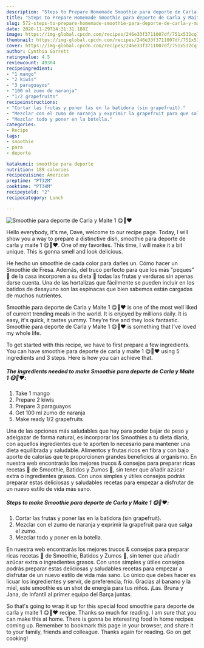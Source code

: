 ```yaml
---
description: "Steps to Prepare Homemade Smoothie para deporte de Carla y Maite 1 😋🍹❤️"
title: "Steps to Prepare Homemade Smoothie para deporte de Carla y Maite 1 😋🍹❤️"
slug: 572-steps-to-prepare-homemade-smoothie-para-deporte-de-carla-y-maite-1
date: 2020-11-29T14:31:31.188Z
image: https://img-global.cpcdn.com/recipes/246e33f3711007df/751x532cq70/smoothie-para-deporte-de-carla-y-maite-1-😋🍹❤️-foto-principal.jpg
thumbnail: https://img-global.cpcdn.com/recipes/246e33f3711007df/751x532cq70/smoothie-para-deporte-de-carla-y-maite-1-😋🍹❤️-foto-principal.jpg
cover: https://img-global.cpcdn.com/recipes/246e33f3711007df/751x532cq70/smoothie-para-deporte-de-carla-y-maite-1-😋🍹❤️-foto-principal.jpg
author: Cynthia Garrett
ratingvalue: 4.5
reviewcount: 49304
recipeingredient:
- "1 mango"
- "2 kiwis"
- "3 paraguayos"
- "100 ml zumo de naranja"
- "1/2 grapefruits"
recipeinstructions:
- "Cortar las frutas y poner las en la batidora (sin grapefruit)."
- "Mezclar con el zumo de naranja y exprimir la grapefruit para que salga el zumo."
- "Mezclar todo y poner en la botella."
categories:
- Recipe
tags:
- smoothie
- para
- deporte

katakunci: smoothie para deporte 
nutrition: 189 calories
recipecuisine: American
preptime: "PT32M"
cooktime: "PT34M"
recipeyield: "2"
recipecategory: Lunch

---
```



![Smoothie para deporte de Carla y Maite 1 😋🍹❤️](https://img-global.cpcdn.com/recipes/246e33f3711007df/751x532cq70/smoothie-para-deporte-de-carla-y-maite-1-😋🍹❤️-foto-principal.jpg)

Hello everybody, it's me, Dave, welcome to our recipe page. Today, I will show you a way to prepare a distinctive dish, smoothie para deporte de carla y maite 1 😋🍹❤️. One of my favorites. This time, I will make it a bit unique. This is gonna smell and look delicious.

He hecho un smoothie de cada color para darles un. Cómo hacer un Smoothie de Fresa. Además, del truco perfecto para que los más &#34;peques&#34; 🍼 de la casa incorporen a su dieta 🍴 todas las frutas y verduras sin apenas darse cuenta. Una de las hortalizas que fácilmente se pueden incluir en los batidos de desayuno son las espinacas que bien sabemos están cargadas de muchos nutrientes.

Smoothie para deporte de Carla y Maite 1 😋🍹❤️ is one of the most well liked of current trending meals in the world. It is enjoyed by millions daily. It is easy, it's quick, it tastes yummy. They're fine and they look fantastic. Smoothie para deporte de Carla y Maite 1 😋🍹❤️ is something that I've loved my whole life.


To get started with this recipe, we have to first prepare a few ingredients. You can have smoothie para deporte de carla y maite 1 😋🍹❤️ using 5 ingredients and 3 steps. Here is how you can achieve that.

<!--inarticleads1-->

##### The ingredients needed to make Smoothie para deporte de Carla y Maite 1 😋🍹❤️:

1. Take 1 mango
1. Prepare 2 kiwis
1. Prepare 3 paraguayos
1. Get 100 ml zumo de naranja
1. Make ready 1/2 grapefruits


Una de las opciones más saludables que hay para poder bajar de peso y adelgazar de forma natural, es incorporar los Smoothies a tu dieta diaria, con aquellos ingredientes que te aporten lo necesario para mantener una dieta equilibrada y saludable. Alimentos y frutas ricos en fibra y con bajo aporte de calorías que te proporcionen grandes beneficios al organismo. En nuestra web encontrarás los mejores trucos &amp; consejos para preparar ricas recetas 🍴 de Smoothie, Batidos y Zumos 🍹, sin tener que añadir azúcar extra o ingredientes grasos. Con unos simples y útiles consejos podrás preparar estas deliciosas y saludables recetas para empezar a disfrutar de un nuevo estilo de vida más sano. 

<!--inarticleads2-->

##### Steps to make Smoothie para deporte de Carla y Maite 1 😋🍹❤️:

1. Cortar las frutas y poner las en la batidora (sin grapefruit).
1. Mezclar con el zumo de naranja y exprimir la grapefruit para que salga el zumo.
1. Mezclar todo y poner en la botella.


En nuestra web encontrarás los mejores trucos &amp; consejos para preparar ricas recetas 🍴 de Smoothie, Batidos y Zumos 🍹, sin tener que añadir azúcar extra o ingredientes grasos. Con unos simples y útiles consejos podrás preparar estas deliciosas y saludables recetas para empezar a disfrutar de un nuevo estilo de vida más sano. Lo único que debes hacer es licuar los ingredientes y servir, de preferencia, frío. Gracias al banano y la miel, este smoothie es un shot de energía para tus niños. ¡Las. Bruna y Jana, de Infantil al primer equipo del Barça juntas. 

So that's going to wrap it up for this special food smoothie para deporte de carla y maite 1 😋🍹❤️ recipe. Thanks so much for reading. I am sure that you can make this at home. There is gonna be interesting food in home recipes coming up. Remember to bookmark this page in your browser, and share it to your family, friends and colleague. Thanks again for reading. Go on get cooking!
